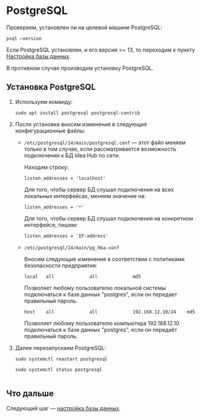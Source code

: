 # PostgreSQL

Проверяем, установлен ли на целевой машине PostgreSQL:
```
psql –version
```
Если PostgreSQL установлен, и его версия >= 13, то переходим к пункту [Настройка базы данных](https://docs.primo-rpa.ru/primo-rpa/primo-rpa-idea-hub/installation/linux/setting-up-database).

В противном случае производим установку PostgreSQL.

## Установка PostgreSQL

1. Используем команду:
   ```
   sudo apt install postgresql postgresql-contrib
   ```
1. После установки вносим изменения в следующие конфигурационные файлы:
   * `/etc/postgresql/14/main/postgresql.conf` — этот файл меняем только в том случае, если рассматривается возможность подключения к БД Idea Hub по сети.

     Находим строку:
     ```
     listen_addresses = 'localhost'
     ```

     Для того, чтобы сервер БД слушал подключения на всех локальных интерфейсах, меняем значение на:
     ```
     listen_addresses = '*'
     ```

     Для того, чтобы сервер БД слушал подключения на конкретном интерфейсе, пишем:
     ```
     listen_addresses = 'IP-address'
     ```

   * `/etc/postgresql/14/main/pg_hba.conf`

     Вносим следующие изменения в соответствии с политиками безопасности предприятия:
     
     ```local   all             all				md5```

     Позволяет любому пользователю локальной системы подключаться к базе данных "postgres", если он передает правильный пароль.

     ```host    all             all             192.168.12.10/24	md5```

     Позволяет любому пользователю компьютера 192.168.12.10 подключаться к базе данных "postgres", если он передаёт правильный пароль.

1. Далее перезапускаем PostgreSQL:

   ```
   sudo systemctl reastart postgresql
   ```
   ```
   sudo systemctl status postgresql


## Что дальше 

Следующий шаг — [настройка базы данных](https://docs.primo-rpa.ru/primo-rpa/primo-rpa-idea-hub/installation/linux/setting-up-database).
